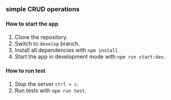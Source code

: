 ### simple CRUD operations

#### How to start the app

1. Clone the repository.
1. Switch to `develop` branch.
1. Install all dependencies with `npm install`.
1. Start the app in development mode with `npm run start:dev`.

#### How to run test
1. Stop the server `ctrl + c`.
1. Run tests with `npm run test`.

